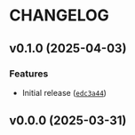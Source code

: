 # CHANGELOG


## v0.1.0 (2025-04-03)

### Features

- Initial release
  ([`edc3a44`](https://github.com/MicaelJarniac/opengd77/commit/edc3a44989932ec59ca39fc51cdeb6beac802d59))


## v0.0.0 (2025-03-31)

